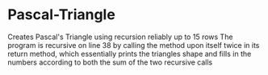 # Pascal-Triangle
Creates Pascal's Triangle using recursion reliably up to 15 rows
The program is recursive on line 38 by calling the method upon itself twice in its return method, which
essentially prints the triangles shape and fills in the numbers according to both the sum of the two recursive calls
